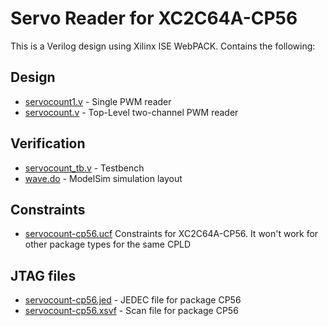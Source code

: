 # Servo Reader for XC2C64A-CP56

This is a Verilog design using Xilinx ISE WebPACK. Contains the following:

## Design

* [servocount1.v](servocount1.v) - Single PWM reader
* [servocount.v](servocount.v) - Top-Level two-channel PWM reader

## Verification

* [servocount_tb.v](servocount_tb.v) - Testbench
* [wave.do](wave.do) - ModelSim simulation layout

## Constraints

* [servocount-cp56.ucf](servocount-cp56.ucf) Constraints for XC2C64A-CP56. It won't work for other package types for the same CPLD

## JTAG files

* [servocount-cp56.jed](servocount-cp56.jed) - JEDEC file for package CP56
* [servocount-cp56.xsvf](servocount-cp56.xsvf) - Scan file for package CP56
